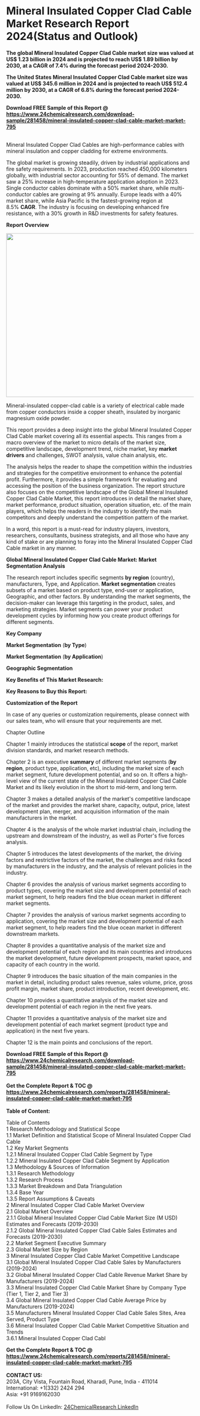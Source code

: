 <h1>Mineral Insulated Copper Clad Cable Market Research Report 2024(Status and Outlook)</h1><p><strong>The global Mineral Insulated Copper Clad Cable market size was valued at US$ 1.23 billion in 2024 and is projected to reach US$ 1.89 billion by 2030, at a CAGR of 7.4% during the forecast period 2024-2030.</strong></p><p>
</p><p><strong>The United States Mineral Insulated Copper Clad Cable market size was valued at US$ 345.6 million in 2024 and is projected to reach US$ 512.4 million by 2030, at a CAGR of 6.8% during the forecast period 2024-2030.</strong></p><div><b>Download FREE Sample of this Report @ 
            <a href="https://www.24chemicalresearch.com/download-sample/281458/mineral-insulated-copper-clad-cable-market-market-795">
            https://www.24chemicalresearch.com/download-sample/281458/mineral-insulated-copper-clad-cable-market-market-795</a></b></div><br><p>
</p><p>Mineral Insulated Copper Clad Cables are high-performance cables with mineral insulation and copper cladding for extreme environments.</p><p>
</p><p>The global market is growing steadily, driven by industrial applications and fire safety requirements. In 2023, production reached 450,000 kilometers globally, with industrial sector accounting for 55% of demand. The market saw a 25% increase in high-temperature application adoption in 2023. Single conductor cables dominate with a 50% market share, while multi-conductor cables are growing at 9% annually. Europe leads with a 40% market share, while Asia Pacific is the fastest-growing region at 8.5% <strong>CAGR</strong>. The industry is focusing on developing enhanced fire resistance, with a 30% growth in R&amp;D investments for safety features.</p><p>
</p><p><strong>Report Overview</strong></p><p>
</p><p><strong><img alt="" src="https://24chemicalresearch.com/assets/report-images/MineralInsulated2.png" style="height:439px; width:731px"></strong></p><p>
</p><p></p><p>
</p><p>Mineral-insulated copper-clad cable is a variety of electrical cable made from copper conductors inside a copper sheath, insulated by inorganic magnesium oxide powder.</p><p>
</p><p>This report provides a deep insight into the global Mineral Insulated Copper Clad Cable market covering all its essential aspects. This ranges from a macro overview of the market to micro details of the market size, competitive landscape, development trend, niche market, key <strong>market drivers</strong> and challenges, SWOT analysis, value chain analysis, etc.</p><p>
</p><p>The analysis helps the reader to shape the competition within the industries and strategies for the competitive environment to enhance the potential profit. Furthermore, it provides a simple framework for evaluating and accessing the position of the business organization. The report structure also focuses on the competitive landscape of the Global Mineral Insulated Copper Clad Cable Market, this report introduces in detail the market share, market performance, product situation, operation situation, etc. of the main players, which helps the readers in the industry to identify the main competitors and deeply understand the competition pattern of the market.</p><p>
</p><p>In a word, this report is a must-read for industry players, investors, researchers, consultants, business strategists, and all those who have any kind of stake or are planning to foray into the Mineral Insulated Copper Clad Cable market in any manner.</p><p>
</p><p><strong>Global Mineral Insulated Copper Clad Cable Market: Market Segmentation Analysis</strong></p><p>
</p><p>The research report includes specific segments <strong>by region</strong> (country), manufacturers, Type, and Application. <strong>Market segmentation</strong> creates subsets of a market based on product type, end-user or application, Geographic, and other factors. By understanding the market segments, the decision-maker can leverage this targeting in the product, sales, and marketing strategies. Market segments can power your product development cycles by informing how you create product offerings for different segments.</p><p>
</p><p><strong>Key Company</strong></p><p>
</p><p>
</p><p><strong>Market Segmentation</strong> (<strong>by Type</strong>)</p><p>
</p><p>
</p><p><strong>Market Segmentation</strong> (<strong>by Application</strong>)</p><p>
</p><p>
</p><p><strong>Geographic Segmentation</strong></p><p>
</p><p>
</p><p><strong>Key Benefits of This Market Research:</strong></p><p>
</p><p>
</p><p><strong>Key Reasons to Buy this Report:</strong></p><p>
</p><p>
</p><p><strong>Customization of the Report</strong></p><p>
</p><p>In case of any queries or customization requirements, please connect with our sales team, who will ensure that your requirements are met.</p><p>
</p><p>Chapter Outline</p><p>
</p><p>Chapter 1 mainly introduces the statistical <strong>scope</strong> of the report, market division standards, and market research methods.</p><p>
</p><p>Chapter 2 is an executive <strong>summary</strong> of different market segments (<strong>by region</strong>, product type, application, etc), including the market size of each market segment, future development potential, and so on. It offers a high-level view of the current state of the Mineral Insulated Copper Clad Cable Market and its likely evolution in the short to mid-term, and long term.</p><p>
</p><p>Chapter 3 makes a detailed analysis of the market's competitive landscape of the market and provides the market share, capacity, output, price, latest development plan, merger, and acquisition information of the main manufacturers in the market.</p><p>
</p><p>Chapter 4 is the analysis of the whole market industrial chain, including the upstream and downstream of the industry, as well as Porter's five forces analysis.</p><p>
</p><p>Chapter 5 introduces the latest developments of the market, the driving factors and restrictive factors of the market, the challenges and risks faced by manufacturers in the industry, and the analysis of relevant policies in the industry.</p><p>
</p><p>Chapter 6 provides the analysis of various market segments according to product types, covering the market size and development potential of each market segment, to help readers find the blue ocean market in different market segments.</p><p>
</p><p>Chapter 7 provides the analysis of various market segments according to application, covering the market size and development potential of each market segment, to help readers find the blue ocean market in different downstream markets.</p><p>
</p><p>Chapter 8 provides a quantitative analysis of the market size and development potential of each region and its main countries and introduces the market development, future development prospects, market space, and capacity of each country in the world.</p><p>
</p><p>Chapter 9 introduces the basic situation of the main companies in the market in detail, including product sales revenue, sales volume, price, gross profit margin, market share, product introduction, recent development, etc.</p><p>
</p><p>Chapter 10 provides a quantitative analysis of the market size and development potential of each region in the next five years.</p><p>
</p><p>Chapter 11 provides a quantitative analysis of the market size and development potential of each market segment (product type and application) in the next five years.</p><p>
</p><p>Chapter 12 is the main points and conclusions of the report.</p><div><b>Download FREE Sample of this Report @ 
            <a href="https://www.24chemicalresearch.com/download-sample/281458/mineral-insulated-copper-clad-cable-market-market-795">
            https://www.24chemicalresearch.com/download-sample/281458/mineral-insulated-copper-clad-cable-market-market-795</a></b></div><br><div><b>Get the Complete Report & TOC @ 
            <a href="https://www.24chemicalresearch.com/reports/281458/mineral-insulated-copper-clad-cable-market-market-795">
            https://www.24chemicalresearch.com/reports/281458/mineral-insulated-copper-clad-cable-market-market-795</a></b></div><br>
            <b>Table of Content:</b><p>Table of Contents<br />
 1 Research Methodology and Statistical Scope<br />
 1.1 Market Definition and Statistical Scope of Mineral Insulated Copper Clad Cable<br />
 1.2 Key Market Segments<br />
 1.2.1 Mineral Insulated Copper Clad Cable Segment by Type<br />
 1.2.2 Mineral Insulated Copper Clad Cable Segment by Application<br />
 1.3 Methodology & Sources of Information<br />
 1.3.1 Research Methodology<br />
 1.3.2 Research Process<br />
 1.3.3 Market Breakdown and Data Triangulation<br />
 1.3.4 Base Year<br />
 1.3.5 Report Assumptions & Caveats<br />
 2 Mineral Insulated Copper Clad Cable Market Overview<br />
 2.1 Global Market Overview<br />
 2.1.1 Global Mineral Insulated Copper Clad Cable Market Size (M USD) Estimates and Forecasts (2019-2030)<br />
 2.1.2 Global Mineral Insulated Copper Clad Cable Sales Estimates and Forecasts (2019-2030)<br />
 2.2 Market Segment Executive Summary<br />
 2.3 Global Market Size by Region<br />
 3 Mineral Insulated Copper Clad Cable Market Competitive Landscape<br />
 3.1 Global Mineral Insulated Copper Clad Cable Sales by Manufacturers (2019-2024)<br />
 3.2 Global Mineral Insulated Copper Clad Cable Revenue Market Share by Manufacturers (2019-2024)<br />
 3.3 Mineral Insulated Copper Clad Cable Market Share by Company Type (Tier 1, Tier 2, and Tier 3)<br />
 3.4 Global Mineral Insulated Copper Clad Cable Average Price by Manufacturers (2019-2024)<br />
 3.5 Manufacturers Mineral Insulated Copper Clad Cable Sales Sites, Area Served, Product Type<br />
 3.6 Mineral Insulated Copper Clad Cable Market Competitive Situation and Trends<br />
 3.6.1 Mineral Insulated Copper Clad Cabl</p><div><b>Get the Complete Report & TOC @ 
            <a href="https://www.24chemicalresearch.com/reports/281458/mineral-insulated-copper-clad-cable-market-market-795">
            https://www.24chemicalresearch.com/reports/281458/mineral-insulated-copper-clad-cable-market-market-795</a></b></div><br><b>CONTACT US:</b><br>
            203A, City Vista, Fountain Road, Kharadi, Pune, India - 411014<br>
            International: +1(332) 2424 294<br>
            Asia: +91 9169162030 <br><br>
            Follow Us On LinkedIn: <a href="https://www.linkedin.com/company/24chemicalresearch/">24ChemicalResearch LinkedIn</a>